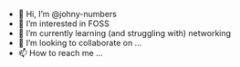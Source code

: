 - 👋 Hi, I’m @johny-numbers
- 👀 I’m interested in FOSS
- 🌱 I’m currently learning (and struggling with) networking
- 💞️ I’m looking to collaborate on ...
- 📫 How to reach me ...

<!---
johny-numbers/johny-numbers is a ✨ special ✨ repository because its `README.md` (this file) appears on your GitHub profile.
You can click the Preview link to take a look at your changes.
--->
